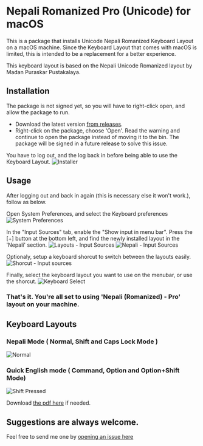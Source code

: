 # Nepali Romanized Pro (Unicode) for macOS


This is a package that installs Unicode Nepali Romanized Keyboard Layout on a macOS machine. Since the Keyboard Layout that comes with macOS is limited, this is intended to be a replacement for a better experience.

This keyboard layout is based on the Nepali Unicode Romanized layout by Madan Puraskar Pustakalaya.


## Installation

The package is not signed yet, so you will have to right-click open, and allow the package to run.


- Download the latest version [from releases](https://github.com/suvash/nepali-romanized-pro/releases).
- Right-click on the package, choose 'Open'. Read the warning and continue to open the package instead of moving it to the bin. The package will be signed in a future release to solve this issue.

You have to log out, and the log back in before being able to use the Keyboard Layout.
![Installer](https://github.com/suvash/nepali-romanized-pro/raw/master/images/installer.png)


## Usage

After logging out and back in again (this is necessary else it won't work.), follow as below.

Open System Preferences, and select the Keyboard preferences
![System Preferences](https://github.com/suvash/nepali-romanized-pro/raw/master/images/01-system-preferences.png)

In the "Input Sources" tab, enable the "Show input in menu bar". Press the [+] button at the bottom left, and find the newly installed layout in the 'Nepali' section.
![Layouts - Input Sources](https://github.com/suvash/nepali-romanized-pro/raw/master/images/02-keyboard-input-sources.png)
![Nepali - Input Sources](https://github.com/suvash/nepali-romanized-pro/raw/master/images/03-nepali-romanized-pro.png)

Optionaly, setup a keyboard shorcut to switch between the layouts easily.
![Shorcut - Input sources](https://github.com/suvash/nepali-romanized-pro/raw/master/images/04-shortcuts-input-sources.png)

Finally, select the keyboard layout you want to use on the menubar, or use the shorcut.
![Keyboard Select](https://github.com/suvash/nepali-romanized-pro/raw/master/images/keyboard-select.png)


### That's it. You're all set to using 'Nepali (Romanized) - Pro' layout on your machine.

## Keyboard Layouts

### Nepali Mode ( Normal, Shift and Caps Lock Mode )
![Normal](https://github.com/suvash/nepali-romanized-pro/raw/master/images/layout_nepali.png)

### Quick English mode ( Command, Option and Option+Shift Mode)
![Shift Pressed](https://github.com/suvash/nepali-romanized-pro/raw/master/images/layout_english.png)

Download [the pdf here](https://github.com/suvash/nepali-romanized-pro/raw/master/images/layout.pdf) if needed.

## Suggestions are always welcome.

Feel free to send me one by [opening an issue here](https://github.com/suvash/nepali-romanized-pro/issues)
